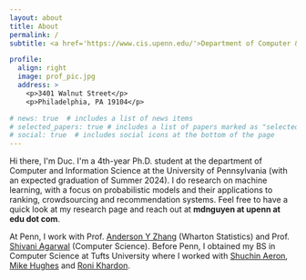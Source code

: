 ```yaml
---
layout: about
title: About
permalink: /
subtitle: <a href='https://www.cis.upenn.edu/'>Department of Computer & Information Science, University of Pennsylvania</a>.

profile:
  align: right
  image: prof_pic.jpg
  address: >
    <p>3401 Walnut Street</p>
    <p>Philadelphia, PA 19104</p>

# news: true  # includes a list of news items
# selected_papers: true # includes a list of papers marked as "selected={true}"
# social: true  # includes social icons at the bottom of the page
---
```


Hi there, I'm Duc. I'm a 4th-year Ph.D. student at the department of Computer and Information Science at the University of Pennsylvania (with an expected graduation of Summer 2024). I do research on machine learning, with a focus on probabilistic models and their applications to ranking, crowdsourcing and recommendation systems. Feel free to have a quick look at my research page and reach out at **mdnguyen at upenn at edu dot com**.

At Penn, I work with Prof. [Anderson Y Zhang](http://www.andersonzhang.com/) (Wharton Statistics) and Prof. [Shivani Agarwal](https://www.shivani-agarwal.net/) (Computer Science). Before Penn, I obtained my BS in Computer Science at Tufts University where I worked with [Shuchin Aeron](http://www.ece.tufts.edu/~shuchin/), [Mike Hughes](https://www.michaelchughes.com/) and [Roni Khardon](http://homes.sice.indiana.edu/rkhardon/).